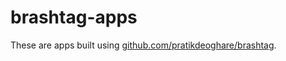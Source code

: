 # brashtag-apps

These are apps built using [github.com/pratikdeoghare/brashtag](github.com/pratikdeoghare/brashtag).
